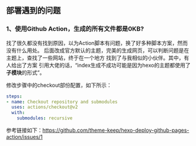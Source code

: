 ## 部署遇到的问题
### 1、使用Github Action，生成的所有文件都是0KB?
找了很久都没有找到原因，以为Action脚本有问题，换了好多种脚本方案，然而没有什么用处。
后面改成官方默认的主题，完美的生成网页，可以判断问题是在主题上，查找了一些网站，终于在一个地方
找到了与我相似的小伙伴。其中，有人给出了方案
引用大佬的话，“index生成不成功可能是因为hexo的主题都使用了**子模块**的形式”。

修改步骤中的checkout部份配置，如下所示：
``` yml
steps:
- name: Checkout repository and submodules
  uses: actions/checkout@v2
  with:
    submodules: recursive
```
参考链接如下：https://github.com/theme-keep/hexo-deploy-github-pages-action/issues/1
